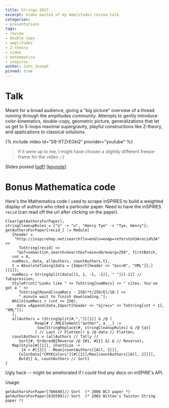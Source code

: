 ```yaml
---
title: Strings 2017...
excerpt: Video posted of my Amplitudes review talk.
categories:
- presentations
tags:
- review
- double copy
- amplitudes
- Z-theory
- video
- mathematica
- inspires
author: John_Joseph
pinned: true
---
```


# Talk
Meant for a broad audience, giving a "big picture" overview of a thread running through the amplitudes community. Attempts to gently introduce  color-kinematics, double-copy, geometric picture, generalizations that let us get to 5-loops maximal supergravity, playful constructions like Z-theory, and applications to classical solutions.  


{% include video id="S9-XTZrEGkQ" provider="youtube" %}

> If it were up to me, I might have chosen a *slightly* different freeze-frame for the video ;-)


Slides posted [[pdf](https://www.dropbox.com/s/etymt8qon9zvisw/carrasco_strings2017.pdf?dl=0)]
[[keynote](https://www.dropbox.com/s/49pbo3hsup87r4q/strings2017.key?dl=0)]


# Bonus Mathematica code

Here's the Mathematica code I used to scrape inSPIRES to build a weighted display of authors who cited a particular paper.  Need to have the inSPIRES <code>recid</code> (can read off the url after clicking on the paper).


```
Clear[getAuthorsForPaper];
stringCleanupRules = {"ü" -> "u", "Henry Tye" -> "Tye, Henry"};
getAuthorsForPaper[recid_] := Module[
   {header =
    "http://inspirehep.net/search?ln=en&ln=en&p=refersto%3Arecid%3A" <>
      ToString[recid] <>
     "&of=xe&action_search=Search&sf=&so=d&rm=&rg=250", firstBatch,
   cnt = 0,
   numRecs, data, allAuthors, countAuthors,t},
   t = AbsoluteTiming[data = {Import[header <> "&sc=0", "XML"]};][[1]];
   numRecs = StringSplit[data[[1, 1, -1, -1]], " "][[-1]] // ToExpression;
   StylePrint["Looks like " <> ToString[numRecs] <> " cites. You've got a " <>
      ToString[Round[(numRecs - 250)*t/250/6]/10.] <>
      " minute wait to finish downloading."];
   While[numRecs > (cnt += 250),
     data =Append[data,Import[header <> "&jrec=" <> ToString[cnt + 1], "XML"]];
   ];
   allAuthors = (StringSplit[#,","][[1]] & /@ (
             Reap[# /.XMLElement["author", a___] :>
              Sow[StringReplace[#, stringCleanupRules] & /@ {a}]
             ] // Last // Flatten)) & /@ data // Flatten;
   countAuthors = (allAuthors // Tally //
      Sort[#, OrderedQ[Reverse /@ {#1, #2}] &] & // Reverse);
   Map[Style[#[[1]], {FontSize ->
       14 + #[[2]] - Mean[countAuthors[[All, 2]]],
      ColorData["CMYKColors"][#[[2]]/Max[countAuthors[[All, 2]]]],
      Bold}] &, countAuthors // Sort]
]
```

Ugly hack -- might be ameliorated if I could find *any* docs on inSPIRE's API.

Usage:
```
getAuthorsForPaper[786640]// Sort  (* 2008 BCJ paper *)
getAuthorsForPaper[635599]// Sort  (* 2003 Witten's Twistor String paper *)
```
